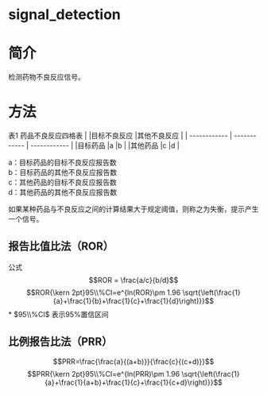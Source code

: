 <link rel="stylesheet" type="text/css" href="auto-number-title.css" />

# signal_detection

# 简介
检测药物不良反应信号。

# 方法

表1 药品不良反应四格表
|   |目标不良反应   |其他不良反应   |
| ------------ | ------------ | ------------ |
|目标药品   |a   |b   |
|其他药品   |c   |d   |

a：目标药品的目标不良反应报告数<br> 
b：目标药品的其他不良反应报告数<br> 
c：其他药品的目标不良反应报告数<br> 
d：其他药品的其他不良反应报告数<br> 

如果某种药品与不良反应之间的计算结果大于规定阈值，则称之为失衡，提示产生一个信号。<br> 

## 报告比值比法（ROR）
公式<br> 
$$ROR = \frac{a/c}{b/d}$$
$$ROR{\kern 2pt}95\\%CI=e^{ln(ROR)\pm 1.96 \sqrt{\left(\frac{1}{a}+\frac{1}{b}+\frac{1}{c}+\frac{1}{d}\right)}}$$
\* $95\\%CI$ 表示95\%置信区间

## 比例报告比法（PRR）
$$PRR=\frac{\frac{a}{(a+b)}}{\frac{c}{(c+d)}}$$
$$PRR{\kern 2pt}95\\%CI=e^{ln(PRR)\pm 1.96 \sqrt{\left(\frac{1}{a}+\frac{1}{a+b}+\frac{1}{c}+\frac{1}{c+d}\right)}}$$
